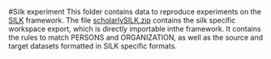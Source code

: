 #Silk experiment
This folder contains data to reproduce experiments on the [SILK](http://silkframework.org/) framework.
The file [scholarlySILK.zip](scholarlySILK.zip) contains the silk specific workspace export, which is directly importable inthe framework.
It contains the rules to match PERSONS and ORGANIZATION, as well as the source and target datasets formatted in SILK specific formats.

